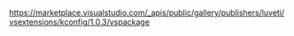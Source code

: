 https://marketplace.visualstudio.com/_apis/public/gallery/publishers/luveti/vsextensions/kconfig/1.0.3/vspackage

